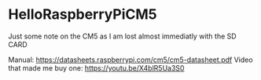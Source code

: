 # HelloRaspberryPiCM5
Just some note on the CM5 as I am lost almost immediatly with the SD CARD


Manual: https://datasheets.raspberrypi.com/cm5/cm5-datasheet.pdf
Video that made me buy one: https://youtu.be/X4blR5Ua3S0
